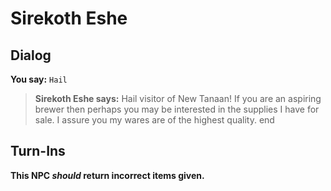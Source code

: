 # Sirekoth Eshe
## Dialog

**You say:** `Hail`



>**Sirekoth Eshe says:** Hail visitor of New Tanaan! If you are an aspiring brewer then perhaps you may be interested in the supplies I have for sale. I assure you my wares are of the highest quality.
end

## Turn-Ins



**This NPC *should* return incorrect items given.**





